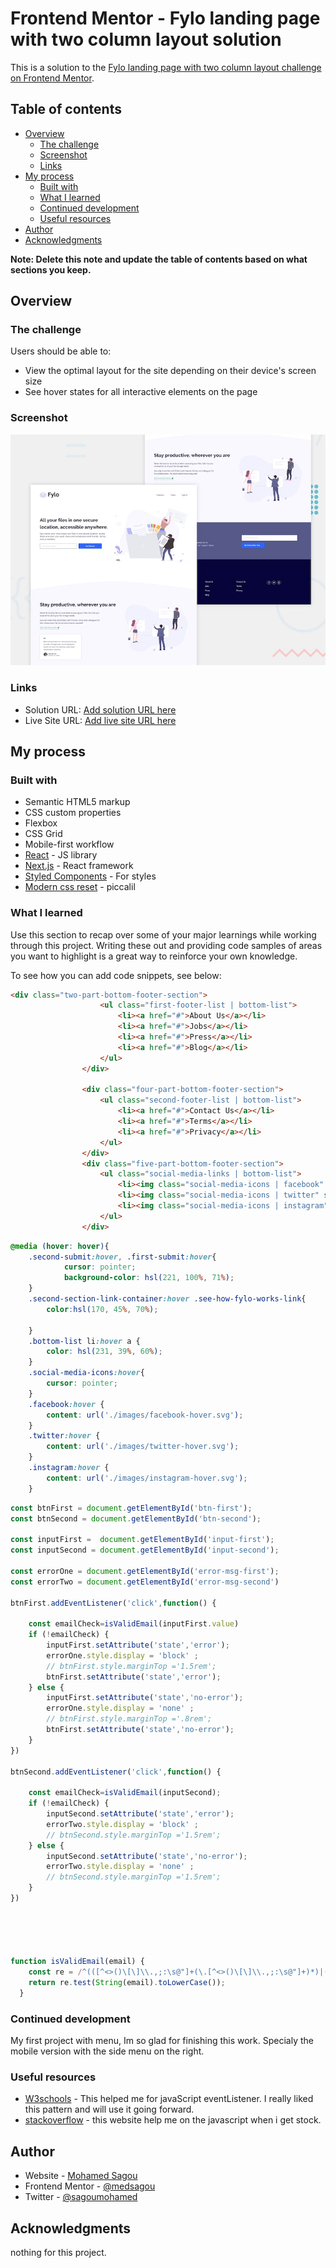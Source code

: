 # Frontend Mentor - Fylo landing page with two column layout solution

This is a solution to the [Fylo landing page with two column layout challenge on Frontend Mentor](https://www.frontendmentor.io/challenges/fylo-landing-page-with-two-column-layout-5ca5ef041e82137ec91a50f5).
## Table of contents


- [Overview](#overview)
  - [The challenge](#the-challenge)
  - [Screenshot](#screenshot)
  - [Links](#links)
- [My process](#my-process)
  - [Built with](#built-with)
  - [What I learned](#what-i-learned)
  - [Continued development](#continued-development)
  - [Useful resources](#useful-resources)
- [Author](#author)
- [Acknowledgments](#acknowledgments)

**Note: Delete this note and update the table of contents based on what sections you keep.**

## Overview

### The challenge

Users should be able to:

- View the optimal layout for the site depending on their device's screen size
- See hover states for all interactive elements on the page

### Screenshot

![](./design/desktop-preview.jpg)



### Links

- Solution URL: [Add solution URL here](https://your-solution-url.com)
- Live Site URL: [Add live site URL here](https://your-live-site-url.com)

## My process

### Built with

- Semantic HTML5 markup
- CSS custom properties
- Flexbox
- CSS Grid
- Mobile-first workflow
- [React](https://reactjs.org/) - JS library
- [Next.js](https://nextjs.org/) - React framework
- [Styled Components](https://styled-components.com/) - For styles
- [Modern css reset](https://piccalil.li/blog/a-modern-css-reset/) - piccalil



### What I learned

Use this section to recap over some of your major learnings while working through this project. Writing these out and providing code samples of areas you want to highlight is a great way to reinforce your own knowledge.

To see how you can add code snippets, see below:

```html
<div class="two-part-bottom-footer-section">
                    <ul class="first-footer-list | bottom-list">
                        <li><a href="#">About Us</a></li>
                        <li><a href="#">Jobs</a></li>
                        <li><a href="#">Press</a></li>
                        <li><a href="#">Blog</a></li>
                    </ul>
                </div>

                <div class="four-part-bottom-footer-section">
                    <ul class="second-footer-list | bottom-list">
                        <li><a href="#">Contact Us</a></li>
                        <li><a href="#">Terms</a></li>
                        <li><a href="#">Privacy</a></li>
                    </ul>
                </div>
                <div class="five-part-bottom-footer-section">
                    <ul class="social-media-links | bottom-list">
                        <li><img class="social-media-icons | facebook" src="./images/facebook.svg" alt=""></li>
                        <li><img class="social-media-icons | twitter" src="./images/twitter.svg" alt=""></li>
                        <li><img class="social-media-icons | instagram" src="./images/instagram.svg" alt="" ></li>
                    </ul>
                </div>
```
```css
@media (hover: hover){
    .second-submit:hover, .first-submit:hover{
            cursor: pointer;
            background-color: hsl(221, 100%, 71%);
    }
    .second-section-link-container:hover .see-how-fylo-works-link{
        color:hsl(170, 45%, 70%);

    }
    .bottom-list li:hover a {
        color: hsl(231, 39%, 60%);
    }
    .social-media-icons:hover{
        cursor: pointer;
    }
    .facebook:hover {
        content: url('./images/facebook-hover.svg');
    }
    .twitter:hover {
        content: url('./images/twitter-hover.svg');
    }
    .instagram:hover {
        content: url('./images/instagram-hover.svg');
    }

```
```js
const btnFirst = document.getElementById('btn-first');
const btnSecond = document.getElementById('btn-second');

const inputFirst =  document.getElementById('input-first');
const inputSecond = document.getElementById('input-second');

const errorOne = document.getElementById('error-msg-first');
const errorTwo = document.getElementById('error-msg-second')

btnFirst.addEventListener('click',function() {

    const emailCheck=isValidEmail(inputFirst.value)
    if (!emailCheck) {
        inputFirst.setAttribute('state','error');
        errorOne.style.display = 'block' ;
        // btnFirst.style.marginTop ='1.5rem';
        btnFirst.setAttribute('state','error');
    } else {
        inputFirst.setAttribute('state','no-error');
        errorOne.style.display = 'none' ;
        // btnFirst.style.marginTop ='.8rem';
        btnFirst.setAttribute('state','no-error');
    }
})

btnSecond.addEventListener('click',function() {

    const emailCheck=isValidEmail(inputSecond);
    if (!emailCheck) {
        inputSecond.setAttribute('state','error');
        errorTwo.style.display = 'block' ;
        // btnSecond.style.marginTop ='1.5rem';
    } else {
        inputSecond.setAttribute('state','no-error');
        errorTwo.style.display = 'none' ;
        // btnSecond.style.marginTop ='1.5rem';
    }
})





function isValidEmail(email) {
    const re = /^(([^<>()\[\]\\.,;:\s@"]+(\.[^<>()\[\]\\.,;:\s@"]+)*)|(".+"))@((\[[0-9]{1,3}\.[0-9]{1,3}\.[0-9]{1,3}\.[0-9]{1,3}\])|(([a-zA-Z\-0-9]+\.)+[a-zA-Z]{2,}))$/;
    return re.test(String(email).toLowerCase());
  }
```


### Continued development

My first project with menu, Im so glad for finishing this work. Specialy the mobile version with the side menu on the right.


### Useful resources

- [W3schools](https://www.w3schools.com/) - This helped me for javaScript eventListener. I really liked this pattern and will use it going forward.
- [stackoverflow](https://stackoverflow.com/) - this website help me on the javascript when i get stock.
## Author

- Website - [Mohamed Sagou](https://github.com/medsagou)
- Frontend Mentor - [@medsagou](https://www.frontendmentor.io/profile/medsagou)
- Twitter - [@sagoumohamed](https://www.twitter.com/sagoumohamed)

## Acknowledgments

nothing for this project.
